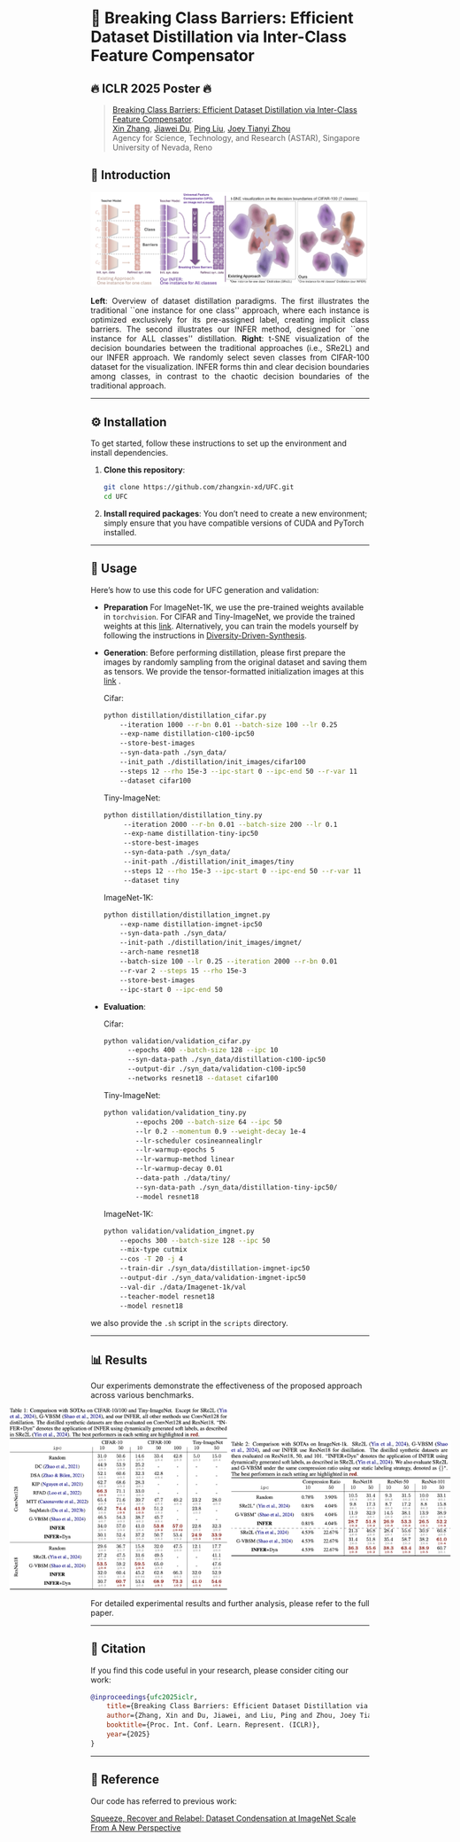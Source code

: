 # 🌟 Breaking Class Barriers: Efficient Dataset Distillation via Inter-Class Feature Compensator
## 🔥 ICLR 2025 Poster 🔥

>[Breaking Class Barriers: Efficient Dataset Distillation via Inter-Class Feature Compensator](https://arxiv.org/abs/2408.06927).<br>
> [Xin Zhang](https://zhangxin-xd.github.io/), [Jiawei Du](https://scholar.google.com/citations?user=WrJKEzEAAAAJ&hl=zh-CN), [Ping Liu](https://pinglmlcv.github.io/pingliu264/), [Joey Tianyi Zhou](https://joeyzhouty.github.io/) <br>
> Agency for Science, Technology, and Research (ASTAR), Singapore <br>
> University of Nevada, Reno
## 📖 Introduction
![Pre-trained Models](imgs/overview.png "Pre-trained Model Overview")
<p align="justify">
<strong>Left</strong>: Overview of dataset distillation paradigms. The first illustrates the traditional ``one instance for one class'' approach, where each instance is optimized exclusively for its pre-assigned label, creating implicit class barriers. The second illustrates our INFER method, designed for ``one instance for ALL classes'' distillation. <strong>Right</strong>: t-SNE visualization of the decision boundaries between the traditional approaches (i.e., SRe2L) and our INFER approach. We randomly select seven classes from CIFAR-100 dataset for the visualization. INFER forms thin and clear decision boundaries among classes, in contrast to the chaotic decision boundaries of the traditional approach.</p>

---

## ⚙️ Installation

To get started, follow these instructions to set up the environment and install dependencies.

1. **Clone this repository**:
    ```bash
    git clone https://github.com/zhangxin-xd/UFC.git
    cd UFC
    ```

2. **Install required packages**:
   You don’t need to create a new environment; simply ensure that you have compatible versions of CUDA and PyTorch installed.
---

## 🚀 Usage

Here’s how to use this code for UFC generation and validation:
- **Preparation**
For ImageNet-1K, we use the pre-trained weights available in `torchvision`.  For CIFAR and Tiny-ImageNet, we provide the trained weights at this [link](https://drive.google.com/drive/folders/1dH96COYa4kCquQ4c6wEnt7QobGMl6M3N?usp=sharing).  Alternatively, you can train the models yourself by following the instructions in [Diversity-Driven-Synthesis](https://github.com/AngusDujw/Diversity-Driven-Synthesis).

- **Generation**:
    Before performing distillation, please first prepare the images by randomly sampling from the original dataset and saving them as tensors. We provide the tensor-formatted initialization images at this [link](https://drive.google.com/drive/folders/1ueAnTXOUGiQ_E9iIssNYmEBX4vlVQEDZ?usp=sharing) .

    Cifar:
    ```bash
    python distillation/distillation_cifar.py 
        --iteration 1000 --r-bn 0.01 --batch-size 100 --lr 0.25 
        --exp-name distillation-c100-ipc50 
        --store-best-images 
        --syn-data-path ./syn_data/ 
        --init_path ./distillation/init_images/cifar100 
        --steps 12 --rho 15e-3 --ipc-start 0 --ipc-end 50 --r-var 11 
        --dataset cifar100 
    ```
    Tiny-ImageNet:
    ```bash
    python distillation/distillation_tiny.py 
         --iteration 2000 --r-bn 0.01 --batch-size 200 --lr 0.1 
         --exp-name distillation-tiny-ipc50 
         --store-best-images 
         --syn-data-path ./syn_data/ 
         --init-path ./distillation/init_images/tiny 
         --steps 12 --rho 15e-3 --ipc-start 0 --ipc-end 50 --r-var 11 
         --dataset tiny 
    ```
    ImageNet-1K:
    ```bash
    python distillation/distillation_imgnet.py 
        --exp-name distillation-imgnet-ipc50  
        --syn-data-path ./syn_data/ 
        --init-path ./distillation/init_images/imgnet/ 
        --arch-name resnet18 
        --batch-size 100 --lr 0.25 --iteration 2000 --r-bn 0.01 
        --r-var 2 --steps 15 --rho 15e-3 
        --store-best-images 
        --ipc-start 0 --ipc-end 50 
    ```
- **Evaluation**:
  
    Cifar:
    ```bash
    python validation/validation_cifar.py 
          --epochs 400 --batch-size 128 --ipc 10 
          --syn-data-path ./syn_data/distillation-c100-ipc50 
          --output-dir ./syn_data/validation-c100-ipc50 
          --networks resnet18 --dataset cifar100 
    ```
    Tiny-ImageNet:
    ```bash
    python validation/validation_tiny.py 
            --epochs 200 --batch-size 64 --ipc 50 
            --lr 0.2 --momentum 0.9 --weight-decay 1e-4 
            --lr-scheduler cosineannealinglr 
            --lr-warmup-epochs 5 
            --lr-warmup-method linear 
            --lr-warmup-decay 0.01
            --data-path ./data/tiny/
            --syn-data-path ./syn_data/distillation-tiny-ipc50/ 
            --model resnet18   
    ```
    ImageNet-1K:
    ```bash
    python validation/validation_imgnet.py 
        --epochs 300 --batch-size 128 --ipc 50 
        --mix-type cutmix 
        --cos -T 20 -j 4 
        --train-dir ./syn_data/distillation-imgnet-ipc50 
        --output-dir ./syn_data/validation-imgnet-ipc50 
        --val-dir ./data/Imagenet-1k/val 
        --teacher-model resnet18 
        --model resnet18 
    ```
we also provide the `.sh` script in the `scripts` directory.

---

## 📊 Results

Our experiments demonstrate the effectiveness of the proposed approach across various benchmarks. 

<div style="display: flex; justify-content: center; align-items: center;">
    <img src="imgs/results1.png" alt="Results 1" width="400"/>
    <img src="imgs/results2.png" alt="Results 2" width="400"/>
</div>

For detailed experimental results and further analysis, please refer to the full paper.

---

## 📑 Citation

If you find this code useful in your research, please consider citing our work:

```bibtex
@inproceedings{ufc2025iclr,
    title={Breaking Class Barriers: Efficient Dataset Distillation via Inter-Class Feature Compensator},
    author={Zhang, Xin and Du, Jiawei, and Liu, Ping and Zhou, Joey Tianyi},
    booktitle={Proc. Int. Conf. Learn. Represent. (ICLR)},
    year={2025}
}
```
---
## 🎉 Reference
Our code has referred to previous work:

[Squeeze, Recover and Relabel: Dataset Condensation at ImageNet Scale From A New Perspective](https://github.com/VILA-Lab/SRe2L)

